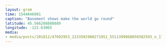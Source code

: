 ```yaml
---
layout: gram
time: 1544846981
caption: "Basement shows make the world go round"
latitude: 45.566288888889
longitude: -122.63065
media:
- media/posts/201812/47692953_2233502980271951_5511399968050382593_n_17982515755191721.jpg
---
```


